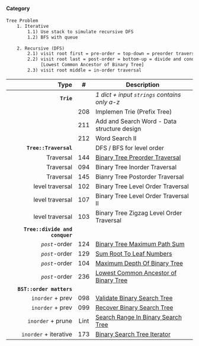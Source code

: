 #### Category
```html
Tree Problem  
    1. Iterative 
        1.1) Use stack to simulate recursive DFS
        1.2) BFS with queue
        
    2. Recursive (DFS)
        2.1) visit root first = pre-order = top-down = preorder traversal
        2.2) visit root last = post-order = bottom-up = divide and conquer
             [Lowest Common Ancestor of Binary Tree]
        2.3) visit root middle = in-order traversal
```


| Type         | # | Description |
| ---------------------: |:---:| ------------
| **`Trie`** | | *1 dict + input `strings` contains only a-z* |
| | 208 | Implemen Trie (Prefix Tree)
| | 211 | Add and Search Word - Data structure design |
| | 212 | Word Search II |
| **`Tree::Traversal`** | | DFS / BFS for level order |
| Traversal | 144 | [Binary Tree Preorder Traversal](https://github.com/interviewcoder/leetcode/tree/master/src/_144_BinaryTreePreorderTraversal) |
| Traversal | 094 | Binary Tree Inorder Traversal |
| Traversal | 145 | Bianry Tree Postorder Traversal |
| level traversal | 102 | Binary Tree Level Order Traversal |
| level traversal | 107 | Binary Tree Level Order Traversal II |
| level traversal | 103 | Binary Tree Zigzag Level Order Traversal |
| **`Tree::divide and conquer`** | | |
| *`post`*-order | 124 | [Binary Tree Maximum Path Sum](https://github.com/interviewcoder/leetcode/tree/master/src/_124_BinaryTreeMaximumPathSum) |
| *`post`*-order | 129 | [Sum Root To Leaf Numbers](https://github.com/interviewcoder/leetcode/blob/master/src/_129_SumRootToLeafNumbers/Solution.java) |
| *`post`*-order | 104 | [Maximum Depth Of Binary Tree](https://github.com/interviewcoder/leetcode/tree/master/src/_104_MaximumDepthOfBinaryTree) |
| *`post`*-order | 236 | [Lowest Common Ancestor of Binary Tree](https://github.com/interviewcoder/leetcode/tree/master/src/_236_LowestCommonAncestorOfABinaryTree) |
| **`BST::order matters`** | | |
| `inorder` + prev | 098 | [Validate Binary Search Tree](https://github.com/interviewcoder/leetcode/tree/master/src/_098_ValidateBinarySearchTree) |
| `inorder` + prev | 099 | [Recover Binary Search Tree](https://github.com/interviewcoder/leetcode/tree/master/src/_099_RecoverBinarySearchTree) |
| `inorder` + prune | Lint | [Search Range In Binary Search Tree](https://github.com/interviewcoder/lintcode/blob/master/03_binarytree%26divideconquer/_02_SearchRangeInBinarySearchTree/Solution.java) |
| `inorder` + iterative | 173 | [Binary Search Tree Iterator](https://github.com/interviewcoder/leetcode/blob/master/src/_173_BinarySearchTreeIterator/Solution.java) |
